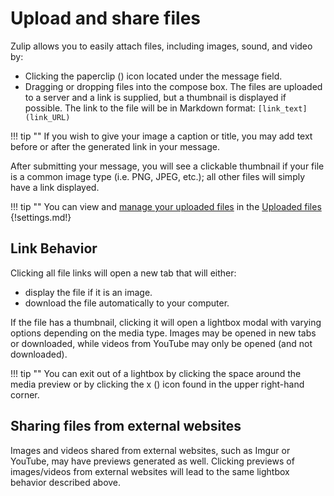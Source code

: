 # Upload and share files

Zulip allows you to easily attach files, including images, sound, and video by:

- Clicking the paperclip (<i class="icon-vector-paperclip"></i>) icon located
under the message field.
- Dragging or dropping files into the compose box. The files are uploaded to a
server and a link is supplied, but a thumbnail is displayed if possible. The
link to the file will be in Markdown format: `[link_text](link_URL)`

!!! tip ""
    If you wish to give your image a caption or title, you may add text before
    or after the generated link in your message.

After submitting your message, you will see a clickable thumbnail if
your file is a common image type (i.e. PNG, JPEG, etc.); all other
files will simply have a link displayed.

!!! tip ""
    You can view and [manage your uploaded files](/help/manage-your-uploaded-files)
    in the [Uploaded files](#settings/uploaded-files) {!settings.md!}

## Link Behavior

Clicking all file links will open a new tab that will either:

- display the file if it is an image.
- download the file automatically to your computer.

If the file has a thumbnail, clicking it will open a lightbox modal with
varying options depending on the media type. Images may be opened in new
tabs or downloaded, while videos from YouTube may only be opened (and not
downloaded).

!!! tip ""
    You can exit out of a lightbox by clicking the space around the media preview
    or by clicking the x (<i class="icon-vector-remove"></i>) icon found in
    the upper right-hand corner.

## Sharing files from external websites

Images and videos shared from external websites, such as Imgur or
YouTube, may have previews generated as well. Clicking previews of
images/videos from external websites will lead to the same lightbox
behavior described above.
